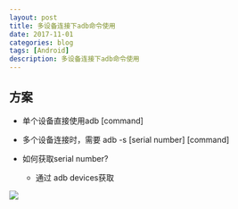 ```yaml
---
layout: post
title: 多设备连接下adb命令使用
date: 2017-11-01
categories: blog
tags: [Android]
description: 多设备连接下adb命令使用
---
```



## 方案

- 单个设备直接使用adb [command]
- 多个设备连接时，需要 adb -s [serial number] [command]

- 如何获取serial number?
    - 通过 adb devices获取

![](http://oybmb6yjg.bkt.clouddn.com/adbdevices.png)
